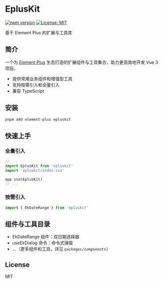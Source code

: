 # EplusKit

[![npm version](https://img.shields.io/npm/v/epluskit.svg)](https://www.npmjs.com/package/epluskit)
[![License: MIT](https://img.shields.io/badge/License-MIT-yellow.svg)](https://opensource.org/licenses/MIT)

基于 Element Plus 的扩展与工具库

## 简介

一个为 [Element Plus](https://element-plus.org/) 生态打造的扩展组件与工具集合，助力更高效地开发 Vue 3 项目。

- 提供常用业务组件和增强型工具
- 支持按需引入和全量引入
- 兼容 TypeScript

## 安装

```bash
pnpm add element-plus epluskit
```

## 快速上手

### 全量引入

```ts
// ...
import EplusKit from 'epluskit'
import 'epluskit/index.css'

app.use(EplusKit)
// ...
```

### 按需引入

```ts
import { EkDateRange } from 'epluskit'
```

## 组件与工具目录

- EkDateRange 组件：双日期选择器
- useEkDialog 命令：命令式弹窗
- ...（更多组件和工具，详见 `packages/components`）

## License

MIT

